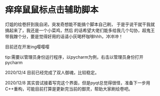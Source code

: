 # 痒痒鼠鼠标点击辅助脚本

灯姐的绘卷肝到我自闭，突发奇想能不能搞个脚本自己刷，
于是乎说干就干我就搞起来了，我还是一个小菜鸡，然后
的话希望大佬们能多给我几个勾协，超鬼王带我蹭个分，要是觉得好用的话请小灰喝杯咖啡hhh，冲冲冲！

目前还在开发ing嘤嘤嘤

tip:需要以管理员身份运行程序，以pycharm为例，右击以管理员身份打开pycharm

2020/12/4 目前已经完成了双人御魂，比较稳定。

2020/12/8 其实尝试接着写完这个界面，但是pyqt总觉得很怪，准备下一步用C++重构，可能目前打算是更新完当前的御灵，帮助大家刷绘卷吧。
